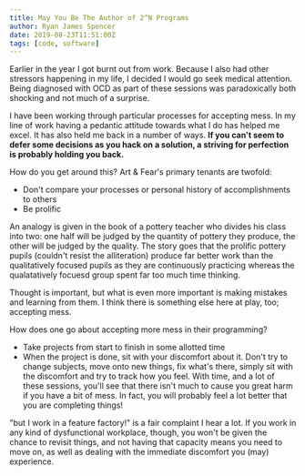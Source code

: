 ```yaml
---
title: May You Be The Author of 2^N Programs
author: Ryan James Spencer
date: 2019-08-23T11:51:00Z
tags: [code, software]
---
```


Earlier in the year I got burnt out from work. Because I also had other
stressors happening in my life, I decided I would go seek medical attention.
Being diagnosed with OCD as part of these sessions was paradoxically both
shocking and not much of a surprise.

I have been working through particular processes for accepting mess. In my line
of work having a pedantic attitude towards what I do has helped me excel. It has
also held me back in a number of ways. **If you can't seem to defer some
decisions as you hack on a solution, a striving for perfection is probably
holding you back.**

How do you get around this? Art & Fear's primary tenants are twofold:

* Don't compare your processes or personal history of accomplishments to others
* Be prolific

An analogy is given in the book of a pottery teacher who divides his class into
two: one half will be judged by the quantity of pottery they produce, the other
will be judged by the quality. The story goes that the prolific pottery pupils
(couldn't resist the alliteration) produce far better work than the
qualitatively focused pupils as they are continuously practicing whereas the
qualatatively focuesd group spent far too much time thinking.

Thought is important, but what is even more important is making mistakes and
learning from them. I think there is something else here at play, too; accepting
mess.

How does one go about accepting more mess in their programming?

* Take projects from start to finish in some allotted time
* When the project is done, sit with your discomfort about it. Don't try to
  change subjects, move onto new things, fix what's there, simply sit with the
  discomfort and try to track how you feel. With time, and a lot of these
  sessions, you'll see that there isn't much to cause you great harm if you
  have a bit of mess. In fact, you will probably feel a lot better that you
  are completing things!

"but I work in a feature factory!" is a fair complaint I hear a lot. If you work
in any kind of dysfunctional workplace, though, you won't be given the chance to
revisit things, and not having that capacity means you need to move on, as well
as dealing with the immediate discomfort you (may) experience.
